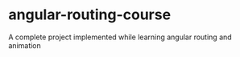 # angular-routing-course
A complete project implemented while learning angular routing and animation
